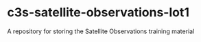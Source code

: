 # c3s-satellite-observations-lot1
A repository for storing the Satellite Observations training material
